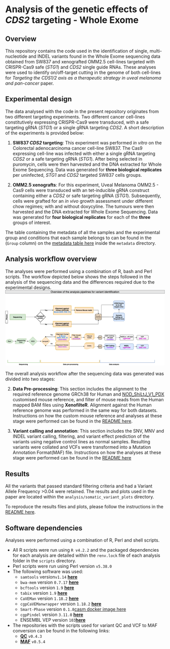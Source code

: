 # Analysis of the genetic effects of _CDS2_ targeting - Whole Exome

## Overview 
This repository contains the code used in the identification of single, multi-nucleotide and INDEL variants found in the Whole Exome sequencing data obtained from SW837 and xenografted OMM2.5 cell-lines targeted with CRISPR-Cas9 safe (_STG1_) and _CDS2_ single guide RNAs. These analyses were used to identify on/off-target cutting in the genome of both cell-lines for _Targeting the CDS1/2 axis as a therapeutic strategy in uveal melanoma and pan-cancer_ paper.

## Experimental design

The data analysed with the code in the present repository originates from two different targeting experiments. Two different cancer cell-lines constitutively expressing CRISPR-Cas9 were transduced, with a safe targeting gRNA (_STG1_) or a single gRNA targeting _CDS2_. A short description of the experiments is provided below: 

1. **SW837 _CDS2_ targeting**: This experiment was performed _in vitro_ on the Colorectal adenocarcinoma cancer cell-line SW837. The Cas9 expressing cell-line was infected with either a single gRNA targeting _CDS2_ or a safe targeting gRNA (_STG1_). After being selected in puromycin,  cells were then harvested and the DNA extracted for Whole Exome Sequencing. Data was generated for **three biological replicates** per uninfected, _STG1_ and _CDS2_ targeted SW837 cells groups.

2. **OMM2.5 xenografts**: For this experiment, Uveal Melanoma OMM2.5 - Cas9 cells were transduced with an tet-inducible gRNA construct containing either a _CDS2_ or safe targeting gRNA (_STG1_). Subsequently, cells were grafted for an _in vivo_ growth assessment under different chow regimes; with and without doxycyline. The tumours were then harvested and the DNA extracted for Whole Exome Sequencing. Data was generated for **four biological replicates** for each of the **three** groups of interest. 

The table containing the metadata of all the samples and the experimental group and conditions that each sample belongs to can be found in the (`Group` column) on the [metadata table here](./metadata/7688_3365_sample_exp_metadata.tsv) inside the `metadata` directory. 

## Analysis workflow overview

The analyses were performed using a combination of R, bash and Perl scripts. The workflow depicted below shows the steps followed in the analysis of the sequencing data and the differences required due to the experimental designs.
![image](./documentation/diagrams/WES_analysis_final_workflow.drawio.png "Analysis workflow")

The overall analysis workflow after the sequencing data was generated was divided into two stages:

2. **Data Pre-processing**: This section includes the alignment to the required reference genome GRCh38 for Human and [NOD_ShiLtJ_V1_PDX](./reference/NOD_ShiLtJ_V1_PDX_ref/README.md) customised mouse reference, and filter of mouse reads from the Human mapped BAM files using **XenofilteR**. Alignment against the Human reference genome was performed in the same way for both datasets. Instructions on how the custom mouse reference and analyses at these stage were performed can be found in the [README here](./documentation/Alignment_and_Filtering_of_mouse_reads_wXenofilteR.md). 

3. **Variant calling and annotation**: This section includes the SNV, MNV and INDEL variant calling, filtering, and variant effect prediction of the variants using negative control lines as normal samples. Resulting variants were collated and VCFs were transformed into a Mutation Annotation Format(MAF) file. Instructions on how the analyses at these stage were performed can be found in the [README here](./documentation/Off-pipe_calling_of_Xenofiltered_WES_data.md)


## Results 
 
All the variants that passed standard filtering criteria and had a Variant Allele Frequency >0.04 were retained. The results  and plots used in the paper are located within the `analysis/somatic_variant_plots` directory. 

To reproduce the results files and plots, please follow the instructions in the [README here](./documentation/Somatic_variant_plotting.md).

## Software dependencies

Analyses were performed using a combination of R, Perl and shell scripts.

- All R scripts were run using `R v4.2.2` and the packaged dependencies for each analysis are detailed within the `renv.lock` file of each analysis folder in the `scripts` directory.
- Perl scripts were run using Perl version `v5.38.0`
- The following software was used:
  - `samtools` version`v1.14` [**here**](https://github.com/samtools/samtools)
  - `bwa-mem` version `0.7.17` [**here**](https://github.com/lh3/bwa)
  - `bcftools` version `1.9` [**here**](https://github.com/samtools/bcftools/)
  - `tabix` version `1.9` [**here**](https://github.com/samtools/tabix/)
  - `CaVEMan` version `1.18.2` [**here**](https://github.com/cancerit/CaVEMan)
  - `cgpCaVEManwrapper` version `1.18.2` [**here**](https://github.com/cancerit/cgpCaVEManWrapper)
  - `Smart-Phase` version `0.1.8`[casm docker image here](https://github.com/cancerit/CASM-Smart-Phase/tree/main)
  - `cgpPindel` version `3.11.0` [**here**](https://github.com/cancerit/cgpPindel)
  - ENSEMBL VEP version `103`[**here**](http://feb2021.archive.ensembl.org/info/docs/tools/vep/index.html)
- The repositories with the scripts used for variant QC and VCF to MAF conversion can be found in the following links:
    - [**QC**](https://github.com/team113sanger/dermatlas_analysis_qc) `v0.4.3`
    - [**MAF**](https://github.com/team113sanger/dermatlas_analysis_maf) `v0.5.4` 

